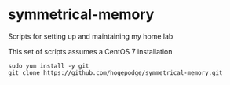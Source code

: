 # symmetrical-memory
Scripts for setting up and maintaining my home lab

This set of scripts assumes a CentOS 7 installation

```
sudo yum install -y git
git clone https://github.com/hogepodge/symmetrical-memory.git
```
